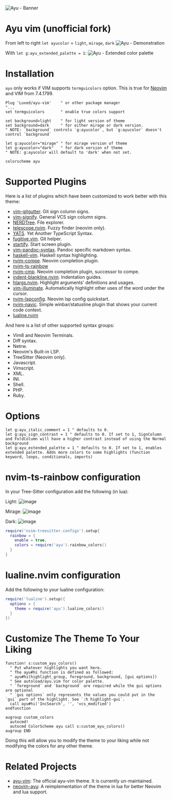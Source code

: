 ![Ayu - Banner](https://user-images.githubusercontent.com/10234894/156601082-7c748734-2aa8-467a-8160-285815af3720.png)

# Ayu vim (unofficial fork)

From left to right `let ayucolor` = `light`, `mirage`, `dark`
![Ayu - Demonstration](https://user-images.githubusercontent.com/10234894/156945507-ab1ef129-df1d-4633-ab1b-c89868ff7e73.png)

With `let g:ayu_extended_palette = 1`:
![Ayu - Extended color palette](https://user-images.githubusercontent.com/10234894/156945599-85027644-b5ac-47d1-a70e-5896b8618b4f.png)

# Installation

`ayu` only works if VIM supports `termguicolors` option. This is true for [Neovim](https://neovim.io) and VIM from 7.4.1799.

```VimL
Plug 'Luxed/ayu-vim'    " or other package manager
"...
set termguicolors       " enable true colors support

set background=light    " for light version of theme
set background=dark     " for either mirage or dark version.
" NOTE: `background` controls `g:ayucolor`, but `g:ayucolor` doesn't control `background`

let g:ayucolor="mirage" " for mirage version of theme
let g:ayucolor="dark"   " for dark version of theme
" NOTE: g:ayucolor will default to 'dark' when not set. 

colorscheme ayu
```

# Supported Plugins

Here is a list of plugins which have been customized to work better with this theme:

- [vim-gitgutter](https://github.com/airblade/vim-gitgutter). Git sign column signs.
- [vim-signify](https://github.com/mhinz/vim-signify). General VCS sign column signs.
- [NERDTree](https://github.com/preservim/nerdtree). File explorer.
- [telescope.nvim](https://github.com/nvim-telescope/telescope.nvim). Fuzzy finder (neovim only).
- [YATS](https://github.com/HerringtonDarkholme/yats.vim). Yet Another TypeScript Syntax.
- [fugitive.vim](https://github.com/tpope/vim-fugitive). Git helper.
- [startify](https://github.com/mhinz/vim-startify). Start screen plugin.
- [vim-pandoc-syntax](https://github.com/vim-pandoc/vim-pandoc-syntax). Pandoc specific markdown syntax.
- [haskell-vim](https://github.com/neovimhaskell/haskell-vim). Haskell syntax highlighting.
- [nvim-compe](https://github.com/hrsh7th/nvim-compe). Neovim completion plugin.
- [nvim-ts-rainbow](https://github.com/p00f/nvim-ts-rainbow)
- [nvim-cmp](https://github.com/hrsh7th/nvim-cmp). Neovim completion plugin, successor to compe.
- [indent-blankline.nvim](https://github.com/lukas-reineke/indent-blankline.nvim). Indentation guides.
- [hlargs.nvim](https://github.com/m-demare/hlargs.nvim). Highlight arguments' definitions and usages.
- [vim-illuminate](https://github.com/RRethy/vim-illuminate). Automatically highlight other uses of the word under the cursor.
- [nvim-lspconfig](https://github.com/neovim/nvim-lspconfig). Neovim lsp config quickstart.
- [nvim-navic](https://github.com/SmiteshP/nvim-navic). Simple winbar/statusline plugin that shows your current code context.
- [lualine.nvim](https://github.com/nvim-lualine/lualine.nvim)

And here is a list of other supported syntax groups:

- Vim8 and Neovim Terminals.
- Diff syntax.
- Netrw.
- Neovim's Built-in LSP.
- TreeSitter (Neovim only).
- Javascript.
- Vimscript.
- XML.
- INI.
- Shell.
- PHP.
- Ruby.

# Options

```VimL
let g:ayu_italic_comment = 1 " defaults to 0.
let g:ayu_sign_contrast = 1 " defaults to 0. If set to 1, SignColumn and FoldColumn will have a higher contrast instead of using the Normal background
let g:ayu_extended_palette = 1 " defaults to 0. If set to 1, enables extended palette. Adds more colors to some highlights (function keyword, loops, conditionals, imports)
```

# nvim-ts-rainbow configuration

In your Tree-Sitter configuration add the following (in lua):

Light:
![image](https://user-images.githubusercontent.com/10234894/202318638-27ea1258-32cb-4327-bdfa-3eba2d85a323.png)

Mirage:
![image](https://user-images.githubusercontent.com/10234894/202318681-8a4f8837-94a6-49a5-8404-b264de3f01f6.png)

Dark:
![image](https://user-images.githubusercontent.com/10234894/202318748-d4057e18-1777-4096-bb1f-e0d62a3f7cf1.png)

```lua
require('nvim-treesitter.configs').setup{
  rainbow = {
    enable = true,
    colors = require('ayu').rainbow_colors()
  }
}
```

# lualine.nvim configuration

Add the following to your lualine configuration:

~~~lua
require('lualine').setup({
  options = {
    theme = require('ayu').lualine_colors()
  }
})
~~~

# Customize The Theme To Your Liking

```VimL
function! s:custom_ayu_colors()
  " Put whatever highlights you want here.
  " The ayu#hi function is defined as followed:
  " ayu#hi(highlight_group, foreground, background, [gui options])
  " See autoload/ayu.vim for color palette. 
  " `foreground` and `background` are required while the gui options are optional
  " `gui options` only represents the values you could put in the `gui` part of the highlight. See `:h highlight-gui`.
  call ayu#hi('IncSearch', '', 'vcs_modified')
endfunction

augroup custom_colors
  autocmd!
  autocmd ColorScheme ayu call s:custom_ayu_colors()
augroup END
```

Doing this will allow you to modify the theme to your liking while not modifying the colors for any other theme.

# Related Projects

- [ayu-vim](https://github.com/ayu-theme/ayu-vim): The official ayu-vim theme. It is currently un-maintained.
- [neovim-ayu](https://github.com/Shatur95/neovim-ayu): A reimplementation of the theme in lua for better Neovim and lua support.
